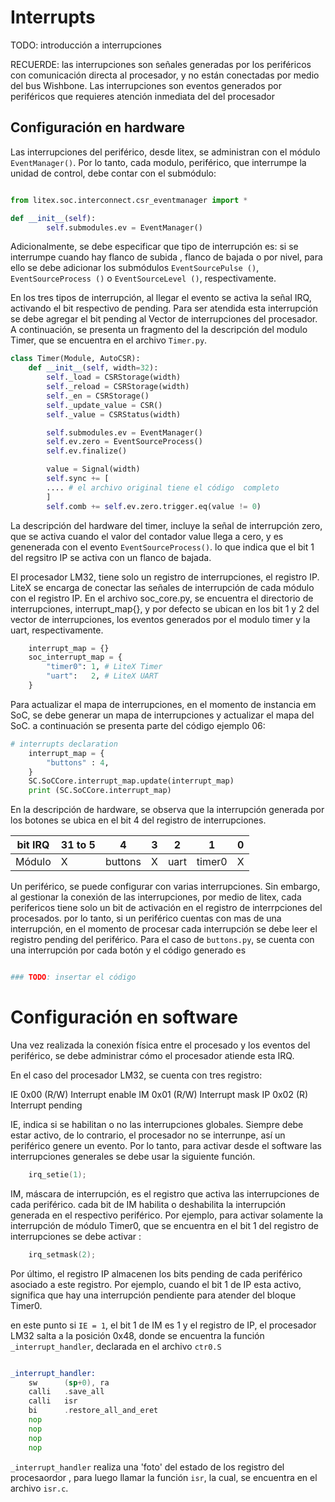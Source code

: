 # Interrupts

TODO: introducción a interrupciones


RECUERDE: las interrupciones son señales generadas por los periféricos con comunicación directa al procesador, y no están conectadas por medio del bus Wishbone. Las interrupciones son eventos generados por periféricos que requieres atención inmediata del del procesador


## Configuración en hardware

Las interrupciones del periférico, desde litex, se administran con el módulo `EventManager()`. Por lo tanto, cada modulo, periférico, que interrumpe la unidad de control, debe contar con el submódulo:


```python

from litex.soc.interconnect.csr_eventmanager import *

def __init__(self):
        self.submodules.ev = EventManager()

```

Adicionalmente, se debe especificar que tipo de interrupción es: si se interrumpe cuando hay flanco de subida , flanco de bajada o por nivel, para ello se debe adicionar los submódulos  `EventSourcePulse ()`, `EventSourceProcess ()` o `EventSourceLevel ()`, respectivamente.

En los tres tipos de interrupción, al llegar el evento se activa la señal IRQ, activando el bit respectivo de pending. Para ser atendida esta interrupción se debe agregar el bit pending al Vector de interrupciones del procesador. A continuación, se presenta un fragmento del la descripción del modulo Timer, que se encuentra en el archivo `Timer.py`.

```python
class Timer(Module, AutoCSR):
    def __init__(self, width=32):
        self._load = CSRStorage(width)
        self._reload = CSRStorage(width)
        self._en = CSRStorage()
        self._update_value = CSR()
        self._value = CSRStatus(width)

        self.submodules.ev = EventManager()
        self.ev.zero = EventSourceProcess()
        self.ev.finalize()

        value = Signal(width)
        self.sync += [
        .... # el archivo original tiene el código  completo
        ]
        self.comb += self.ev.zero.trigger.eq(value != 0)

```

La descripción del hardware del timer, incluye la señal de interrupción zero, que se activa cuando el valor del contador value llega a cero, y es genenerada con el evento
`EventSourceProcess()`. lo que indica que el bit 1 del regsitro IP se activa con un flanco de bajada.

El procesador LM32, tiene solo un registro de interrupciones, el registro IP. LiteX se encarga de conectar las señales de interrupción de cada módulo  con el registro IP. En el archivo soc_core.py, se encuentra el directorio de interrupciones, interrupt_map{}, y por defecto se ubican en los bit 1 y 2 del vector de interrupciones, los eventos generados por el modulo timer y la uart, respectivamente.

```python
    interrupt_map = {}
    soc_interrupt_map = {
        "timer0": 1, # LiteX Timer
        "uart":   2, # LiteX UART
    }

```
Para actualizar el mapa de interrupciones,  en el momento de instancia em SoC, se debe generar un mapa de interrupciones y actualizar el mapa del SoC. a continuación se presenta parte del código ejemplo 06:

```python
# interrupts declaration
    interrupt_map = {
        "buttons" : 4,
    }
    SC.SoCCore.interrupt_map.update(interrupt_map)
    print (SC.SoCCore.interrupt_map)

```

En la descripción de hardware, se observa que la interrupción generada por los botones se ubica en el bit 4 del registro de interrupciones.

bit IRQ |31 to 5 | 4 | 3 | 2 | 1 | 0
--- |--- |--- |--- | --- |--- | ---
Módulo | X | buttons | X | uart | timer0 | X

Un periférico, se puede configurar  con varias interrupciones. Sin embargo, al gestionar la conexión de las interrupciones, por medio de litex, cada perifericos tiene solo un bit de activación en el registro de interrpciones del procesados. por lo tanto, si un periférico cuentas con mas de una interrupción, en el momento de procesar cada interrupción se debe leer el registro pending del periférico. Para el caso de `buttons.py`, se cuenta con una interrupción por cada botón  y el código generado es


```python

### TODO: insertar el código
```


# Configuración en software


Una vez realizada la conexión física entre el procesado y los eventos del periférico, se debe administrar cómo el procesador atiende esta IRQ.

En el caso del procesador LM32, se cuenta con tres registro:

IE  0x00 (R/W) Interrupt enable
IM  0x01 (R/W) Interrupt mask
IP  0x02 (R)   Interrupt pending

IE, indica si se  habilitan o no las interrupciones globales. Siempre debe estar activo, de lo contrario, el procesador no se interrunpe, así un periférico genere un evento. Por lo tanto, para activar desde el software las interrupciones generales se debe usar la siguiente función.

```c++
	irq_setie(1);
```
IM, máscara de interrupción, es el registro que activa las interrupciones de cada periférico. cada bit de IM habilita o deshabilita la interrupción generada en el respectivo periférico. Por ejemplo, para activar solamente la interrupción de módulo Timer0, que se encuentra en el bit 1 del registro de interrupciones se debe activar :

```c++
	irq_setmask(2);
```

Por último, el registro IP almacenen los bits pending de cada periférico asociado a este registro. Por ejemplo, cuando el bit 1 de IP esta activo, significa que hay una interrupción pendiente para atender del bloque Timer0.

en este punto si `IE = 1`, el bit 1 de IM es 1 y el registro de IP, el procesador LM32 salta a la posición 0x48, donde se encuentra la función  `_interrupt_handler`, declarada en el archivo `ctr0.S`

```asm

_interrupt_handler:
	sw      (sp+0), ra
	calli   .save_all
	calli   isr
	bi      .restore_all_and_eret
	nop
	nop
	nop
	nop
```
`_interrupt_handler` realiza una 'foto' del estado de los registro del procesaordor , para luego llamar la función `isr`, la cual, se encuentra en el archivo `isr.c`.
